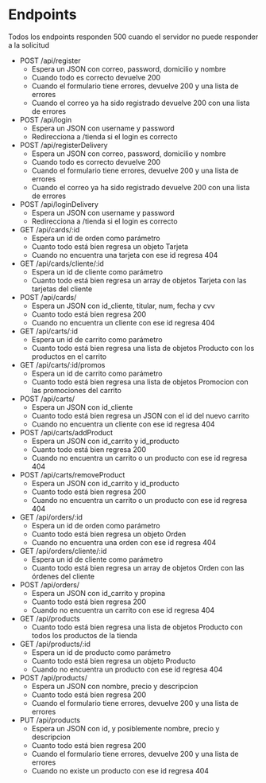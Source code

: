 # Endpoints

Todos los endpoints responden 500 cuando el servidor no puede responder a la solicitud

- POST /api/register
  - Espera un JSON con correo, password, domicilio y nombre
  - Cuando todo es correcto devuelve 200
  - Cuando el formulario tiene errores, devuelve 200 y una lista de errores
  - Cuando el correo ya ha sido registrado devuelve 200 con una lista de errores
- POST /api/login
  - Espera un JSON con username y password
  - Redirecciona a /tienda si el login es correcto
- POST /api/registerDelivery
  - Espera un JSON con correo, password, domicilio y nombre
  - Cuando todo es correcto devuelve 200
  - Cuando el formulario tiene errores, devuelve 200 y una lista de errores
  - Cuando el correo ya ha sido registrado devuelve 200 con una lista de errores
- POST /api/loginDelivery
  - Espera un JSON con username y password
  - Redirecciona a /tienda si el login es correcto
- GET /api/cards/:id
  - Espera un id de orden como parámetro
  - Cuanto todo está bien regresa un objeto Tarjeta
  - Cuando no encuentra una tarjeta con ese id regresa 404
- GET /api/cards/cliente/:id
  - Espera un id de cliente como parámetro
  - Cuanto todo está bien regresa un array de objetos Tarjeta con las tarjetas del cliente
- POST /api/cards/
  - Espera un JSON con id_cliente, titular, num, fecha y cvv
  - Cuanto todo está bien regresa 200
  - Cuando no encuentra un cliente con ese id regresa 404
- GET /api/carts/:id
  - Espera un id de carrito como parámetro
  - Cuanto todo está bien regresa una lista de objetos Producto con los productos en el carrito
- GET /api/carts/:id/promos
  - Espera un id de carrito como parámetro
  - Cuanto todo está bien regresa una lista de objetos Promocion con las promociones del carrito
- POST /api/carts/
  - Espera un JSON con id_cliente
  - Cuanto todo está bien regresa un JSON con el id del nuevo carrito
  - Cuando no encuentra un cliente con ese id regresa 404
- POST /api/carts/addProduct
  - Espera un JSON con id_carrito y id_producto
  - Cuanto todo está bien regresa 200
  - Cuando no encuentra un carrito o un producto con ese id regresa 404
- POST /api/carts/removeProduct
  - Espera un JSON con id_carrito y id_producto
  - Cuanto todo está bien regresa 200
  - Cuando no encuentra un carrito o un producto con ese id regresa 404
- GET /api/orders/:id
  - Espera un id de orden como parámetro
  - Cuanto todo está bien regresa un objeto Orden
  - Cuando no encuentra una orden con ese id regresa 404
- GET /api/orders/cliente/:id
  - Espera un id de cliente como parámetro
  - Cuanto todo está bien regresa un array de objetos Orden con las órdenes del cliente
- POST /api/orders/
  - Espera un JSON con id_carrito y propina
  - Cuanto todo está bien regresa 200
  - Cuando no encuentra un carrito con ese id regresa 404
- GET /api/products
  - Cuanto todo está bien regresa una lista de objetos Producto con todos los productos de la tienda
- GET /api/products/:id
  - Espera un id de producto como parámetro
  - Cuanto todo está bien regresa un objeto Producto
  - Cuando no encuentra un producto con ese id regresa 404
- POST /api/products/
  - Espera un JSON con nombre, precio y descripcion
  - Cuanto todo está bien regresa 200
  - Cuando el formulario tiene errores, devuelve 200 y una lista de errores
- PUT /api/products
  - Espera un JSON con id, y posiblemente nombre, precio y descripcion
  - Cuanto todo está bien regresa 200
  - Cuando el formulario tiene errores, devuelve 200 y una lista de errores
  - Cuando no existe un producto con ese id regresa 404
